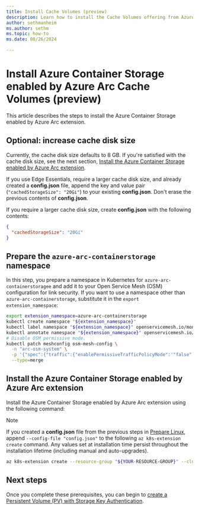 ```yaml
---
title: Install Cache Volumes (preview)
description: Learn how to install the Cache Volumes offering from Azure Container Storage enabled by Azure Arc.
author: sethmanheim
ms.author: sethm
ms.topic: how-to
ms.date: 08/26/2024

---
```


# Install Azure Container Storage enabled by Azure Arc Cache Volumes (preview)

This article describes the steps to install the Azure Container Storage enabled by Azure Arc extension.

## Optional: increase cache disk size

Currently, the cache disk size defaults to 8 GB. If you're satisfied with the cache disk size, see the next section, [Install the Azure Container Storage enabled by Azure Arc extension](#install-the-azure-container-storage-enabled-by-azure-arc-extension).  

If you use Edge Essentials, require a larger cache disk size, and already created a **config.json** file, append the key and value pair (`"cachedStorageSize": "20Gi"`) to your existing **config.json**. Don't erase the previous contents of **config.json**.

If you require a larger cache disk size, create **config.json** with the following contents:

```json
{
  "cachedStorageSize": "20Gi"
}
```

## Prepare the `azure-arc-containerstorage` namespace

In this step, you prepare a namespace in Kubernetes for `azure-arc-containerstoragee` and add it to your Open Service Mesh (OSM) configuration for link security. If you want to use a namespace other than `azure-arc-containerstorage`, substitute it in the `export extension_namespace`:

```bash
export extension_namespace=azure-arc-containerstorage
kubectl create namespace "${extension_namespace}"
kubectl label namespace "${extension_namespace}" openservicemesh.io/monitored-by=osm
kubectl annotate namespace "${extension_namespace}" openservicemesh.io/sidecar-injection=enabled
# Disable OSM permissive mode.
kubectl patch meshconfig osm-mesh-config \
  -n "arc-osm-system" \
  -p '{"spec":{"traffic":{"enablePermissiveTrafficPolicyMode":'"false"'}}}'  \
  --type=merge
```

## Install the Azure Container Storage enabled by Azure Arc extension

Install the Azure Container Storage enabled by Azure Arc extension using the following command:

> [!NOTE]
> If you created a **config.json** file from the previous steps in [Prepare Linux](prepare-linux.md), append `--config-file "config.json"` to the following `az k8s-extension create` command. Any values set at installation time persist throughout the installation lifetime (including manual and auto-upgrades).

```bash
az k8s-extension create --resource-group "${YOUR-RESOURCE-GROUP}" --cluster-name "${YOUR-CLUSTER-NAME}" --cluster-type connectedClusters --name hydraext --extension-type microsoft.arc.containerstorage
```

## Next steps

Once you complete these prerequisites, you can begin to [create a Persistent Volume (PV) with Storage Key Authentication](create-pv.md).
